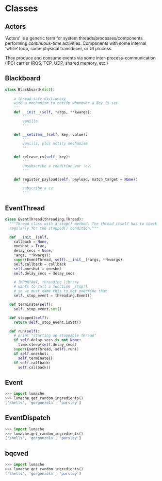 # Classes

## Actors

'Actors' is a generic term for system threads/processes/components performing *continuous-time* activities. Components with some internal 'while' loop, some physical transducer, or UI process.

They produce and consume events via some inter-process-communication (IPC) carrier (ROS, TCP, UDP, shared memory, etc.)

## Blackboard

```python
class Blackboard(dict):
	'''
	a thread-safe dictionary
	with a mechanism to notify whenever a key is set
	'''
 	def __init__(self, *args, **kwargs):
 		'''
 		vanilla
 		'''

 	def __setitem__(self, key, value):
 		'''
 		vanilla, plus notify mechanism
 		'''

 	def release_cv(self, key):
 		'''
 		unsubscribe a condition_var (cv)
 		'''

 	def register_payload(self, payload, match_target = None):
 		'''
 		subscribe a cv
 		'''
```

## EventThread

```python
class EventThread(threading.Thread):
  """Thread class with a stop() method. The thread itself has to check
  regularly for the stopped() condition."""

  def __init__(self,
    callback = None,
    oneshot = True,
    delay_secs = None,
    *args, **kwargs):
    super(EventThread, self).__init__(*args, **kwargs)
    self.callback = callback
    self.oneshot = oneshot
    self.delay_secs = delay_secs

    # IMPORTANT, threading library
    # wants to call a function _stop()
    # so we must name this to not override that
    self._stop_event = threading.Event()

  def terminate(self):
    self._stop_event.set()

  def stopped(self):
    return self._stop_event.isSet()

  def run(self):
    # print "starting up stoppable thread"
    if self.delay_secs is not None:
      time.sleep(self.delay_secs)
    super(EventThread, self).run()
    if self.oneshot:
      self.terminate()
    if self.callback:
      self.callback()
```

## Event

```python
>>> import lumache
>>> lumache.get_random_ingredients()
['shells', 'gorgonzola', 'parsley']
```

## EventDispatch

```python
>>> import lumache
>>> lumache.get_random_ingredients()
['shells', 'gorgonzola', 'parsley']
```

## bqcved

```python
>>> import lumache
>>> lumache.get_random_ingredients()
['shells', 'gorgonzola', 'parsley']
```


